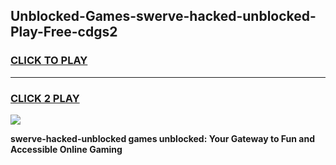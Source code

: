 
## Unblocked-Games-swerve-hacked-unblocked-Play-Free-cdgs2
<h3>
<a href="https://premium76.site?title=swerve-hacked-unblocked&ref=23A">CLICK TO PLAY</a></h3>
<hr>

<h3>
<a href="https://premium76.site?title=swerve-hacked-unblocked&ref=23A">CLICK 2 PLAY</a>
  
</h3>

<a href="https://premium76.site?title=swerve-hacked-unblocked&ref=23A"><img src="https://clearcache.store/games.png"></a>


**swerve-hacked-unblocked games unblocked: Your Gateway to Fun and Accessible Online Gaming**
